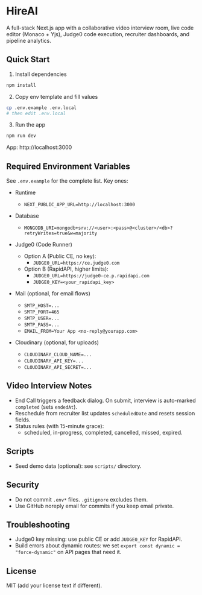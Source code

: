 # HireAI

A full-stack Next.js app with a collaborative video interview room, live code editor (Monaco + Yjs), Judge0 code execution, recruiter dashboards, and pipeline analytics.

## Quick Start

1) Install dependencies
```bash
npm install
```

2) Copy env template and fill values
```bash
cp .env.example .env.local
# then edit .env.local
```

3) Run the app
```bash
npm run dev
```

App: http://localhost:3000

## Required Environment Variables
See `.env.example` for the complete list. Key ones:

- Runtime
  - `NEXT_PUBLIC_APP_URL=http://localhost:3000`

- Database
  - `MONGODB_URI=mongodb+srv://<user>:<pass>@<cluster>/<db>?retryWrites=true&w=majority`

- Judge0 (Code Runner)
  - Option A (Public CE, no key):
    - `JUDGE0_URL=https://ce.judge0.com`
  - Option B (RapidAPI, higher limits):
    - `JUDGE0_URL=https://judge0-ce.p.rapidapi.com`
    - `JUDGE0_KEY=<your_rapidapi_key>`

- Mail (optional, for email flows)
  - `SMTP_HOST=...`
  - `SMTP_PORT=465`
  - `SMTP_USER=...`
  - `SMTP_PASS=...`
  - `EMAIL_FROM=Your App <no-reply@yourapp.com>`

- Cloudinary (optional, for uploads)
  - `CLOUDINARY_CLOUD_NAME=...`
  - `CLOUDINARY_API_KEY=...`
  - `CLOUDINARY_API_SECRET=...`

## Video Interview Notes
- End Call triggers a feedback dialog. On submit, interview is auto-marked `completed` (sets `endedAt`).
- Reschedule from recruiter list updates `scheduledDate` and resets session fields.
- Status rules (with 15-minute grace):
  - scheduled, in-progress, completed, cancelled, missed, expired.

## Scripts
- Seed demo data (optional): see `scripts/` directory.

## Security
- Do not commit `.env*` files. `.gitignore` excludes them.
- Use GitHub noreply email for commits if you keep email private.

## Troubleshooting
- Judge0 key missing: use public CE or add `JUDGE0_KEY` for RapidAPI.
- Build errors about dynamic routes: we set `export const dynamic = "force-dynamic"` on API pages that need it.

## License
MIT (add your license text if different).
